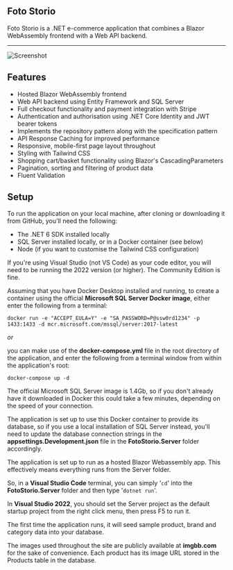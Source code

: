 ## Foto Storio
Foto Storio is a .NET e-commerce application that combines a Blazor WebAssembly frontend with a Web API backend.

---

![Screenshot](https://i.ibb.co/02zsbbc/fotostorio-screenshot.jpg "Screenshot")

## Features

- Hosted Blazor WebAssembly frontend
- Web API backend using Entity Framework and SQL Server
- Full checkout functionality and payment integration with Stripe
- Authentication and authorisation using .NET Core Identity and JWT bearer tokens
- Implements the repository pattern along with the specification pattern
- API Response Caching for improved performance
- Responsive, mobile-first page layout throughout
- Styling with Tailwind CSS
- Shopping cart/basket functionality using Blazor's CascadingParameters
- Pagination, sorting and filtering of product data
- Fluent Validation

## Setup

To run the application on your local machine, after cloning or downloading it from GitHub, you'll need the following:

- The .NET 6 SDK installed locally
- SQL Server installed locally, or in a Docker container (see below)
- Node (if you want to customise the Tailwind CSS configuration)

If you're using Visual Studio (not VS Code) as your code editor, you will need to be running the 2022 version (or higher). The Community Edition is fine.

Assuming that you have Docker Desktop installed and running, to create a container using the official **Microsoft SQL Server Docker image**, either enter the following from a terminal:

`docker run -e "ACCEPT_EULA=Y" -e "SA_PASSWORD=P@ssw0rd1234" -p 1433:1433 -d mcr.microsoft.com/mssql/server:2017-latest`

*or*

you can make use of the **docker-compose.yml** file in the root directory of the application, and enter the following from a terminal window from within the application's root:

`docker-compose up -d`

The official Microsoft SQL Server image is 1.4Gb, so if you don't already have it downloaded in Docker this could take a few minutes, depending on the speed of your connection.

The application is set up to use this Docker container to provide its database, so if you use a local installation of SQL Server instead, you'll need to update the database connection strings in the **appsettings.Development.json** file in the **FotoStorio.Server** folder accordingly.

The application is set up to run as a hosted Blazor Webassembly app. This effectively means everything runs from the Server folder.

So, in a **Visual Studio Code** terminal, you can simply '`cd`' into the **FotoStorio.Server** folder and then type '`dotnet run`'.

In **Visual Studio 2022**, you should set the Server project as the default startup project from the right click menu, then press F5 to run it.

The first time the application runs, it will seed sample product, brand and category data into your database.

The images used throughout the site are publicly available at **imgbb.com** for the sake of convenience. Each product has its image URL stored in the Products table in the database.

